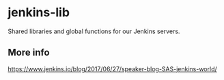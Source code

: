 # jenkins-lib

Shared libraries and global functions for our Jenkins servers.

## More info

https://www.jenkins.io/blog/2017/06/27/speaker-blog-SAS-jenkins-world/
